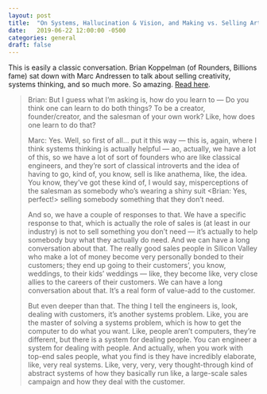 ```yaml
---
layout: post
title:  "On Systems, Hallucination & Vision, and Making vs. Selling Art"
date:   2019-06-22 12:00:00 -0500
categories: general
draft: false
---
```


This is easily a classic conversation. Brian Koppelman (of Rounders, Billions fame) sat down with Marc Andressen to talk about selling creativity, systems thinking, and so much more. So amazing. [Read here](https://a16z.com/2019/03/12/hallucination-vision-scenius-networks-selling-using-making-art-brian-koppelman-marc-andreessen/).

> Brian: But I guess what I’m asking is, how do you learn to — Do you think one can learn to do both things? To be a creator, founder/creator, and the salesman of your own work? Like, how does one learn to do that?
> 
> Marc: Yes. Well, so first of all… put it this way — this is, again, where I think systems thinking is actually helpful — ao, actually, we have a lot of this, so we have a lot of sort of founders who are like classical engineers, and they’re sort of classical introverts and the idea of having to go, kind of, you know, sell is like anathema, like, the idea. You know, they’ve got these kind of, I would say, misperceptions of the salesman as somebody who’s wearing a shiny suit <Brian: Yes, perfect!> selling somebody something that they don’t need.
> 
> And so, we have a couple of responses to that. We have a specific response to that, which is actually the role of sales is (at least in our industry) is not to sell something you don’t need — it’s actually to help somebody buy what they actually do need. And we can have a long conversation about that. The really good sales people in Silicon Valley who make a lot of money become very personally bonded to their customers; they end up going to their customers’, you know, weddings, to their kids’ weddings — like, they become like, very close allies to the careers of their customers. We can have a long conversation about that. It’s a real form of value-add to the customer.
> 
> But even deeper than that. The thing I tell the engineers is, look, dealing with customers, it’s another systems problem. Like, you are the master of solving a systems problem, which is how to get the computer to do what you want. Like, people aren’t computers, they’re different, but there is a system for dealing people. You can engineer a system for dealing with people. And actually, when you work with top-end sales people, what you find is they have incredibly elaborate, like, very real systems. Like, very, very, very thought-through kind of abstract systems of how they basically run like, a large-scale sales campaign and how they deal with the customer.